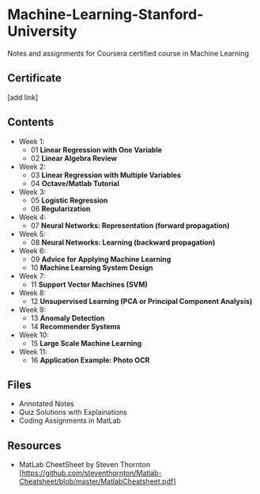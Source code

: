 # Machine-Learning-Stanford-University
Notes and assignments for Coursera certified course in Machine Learning

## Certificate
[add link]

## Contents
- Week 1:
  - 01 **Linear Regression with One Variable**
  - 02 **Linear Algebra Review**
- Week 2:
  - 03 **Linear Regression with Multiple Variables**
  - 04 **Octave/Matlab Tutorial**
- Week 3:
  - 05 **Logistic Regression**
  - 06 **Regularization**
- Week 4:
  - 07 **Neural Networks: Representation (forward propagation)**
- Week 5:
  - 08 **Neural Networks: Learning (backward propagation)**
- Week 6:
  - 09 **Advice for Applying Machine Learning**
  - 10 **Machine Learning System Design**
- Week 7:
  - 11 **Support Vector Machines (SVM)**
- Week 8:
  - 12 **Unsupervised Learning (PCA or Principal Component Analysis)**
- Week 9:
  - 13 **Anomaly Detection**
  - 14 **Recommender Systems**
- Week 10:
  - 15 **Large Scale Machine Learning**
- Week 11:
  - 16 **Application Example: Photo OCR**


## Files

- Annotated Notes
- Quiz Solutions with Explainations
- Coding Assignments in MatLab

## Resources
- MatLab CheetSheet by Steven Thornton
[https://github.com/steventhornton/Matlab-Cheatsheet/blob/master/MatlabCheatsheet.pdf]
